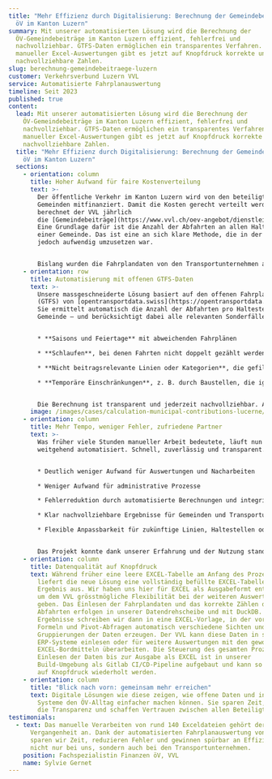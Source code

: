 ```yaml
---
title: "Mehr Effizienz durch Digitalisierung: Berechnung der Gemeindebeiträge im
  öV im Kanton Luzern"
summary: Mit unserer automatisierten Lösung wird die Berechnung der
  ÖV-Gemeindebeiträge im Kanton Luzern effizient, fehlerfrei und
  nachvollziehbar. GTFS-Daten ermöglichen ein transparentes Verfahren. Statt
  manueller Excel-Auswertungen gibt es jetzt auf Knopfdruck korrekte und
  nachvollziehbare Zahlen.
slug: berechnung-gemeindebeitraege-luzern
customer: Verkehrsverbund Luzern VVL
service: Automatisierte Fahrplanauswertung
timeline: Seit 2023
published: true
content:
  lead: Mit unserer automatisierten Lösung wird die Berechnung der
    ÖV-Gemeindebeiträge im Kanton Luzern effizient, fehlerfrei und
    nachvollziehbar. GTFS-Daten ermöglichen ein transparentes Verfahren. Statt
    manueller Excel-Auswertungen gibt es jetzt auf Knopfdruck korrekte und
    nachvollziehbare Zahlen.
  title: "Mehr Effizienz durch Digitalisierung: Berechnung der Gemeindebeiträge im
    öV im Kanton Luzern"
  sections:
    - orientation: column
      title: Hoher Aufwand für faire Kostenverteilung
      text: >-
        Der öffentliche Verkehr im Kanton Luzern wird von den beteiligten
        Gemeinden mitfinanziert. Damit die Kosten gerecht verteilt werden,
        berechnet der VVL jährlich
        die [Gemeindebeiträge](https://www.vvl.ch/oev-angebot/dienstleistungen/finanzierung/gemeindebeitraege).
        Eine Grundlage dafür ist die Anzahl der Abfahrten an allen Haltestellen
        einer Gemeinde. Das ist eine an sich klare Methode, die in der Praxis
        jedoch aufwendig umzusetzen war.


        Bislang wurden die Fahrplandaten von den Transportunternehmen ausgewertet, manuell in eine Vorlage übertragen, dem VVL zugestellt und dort stichprobenartig überprüft. Dieser Prozess bedeutete für die Transportunternehmen und den VVL einen grossen Aufwand und war zugleich fehleranfällig. Der VVL suchte deshalb nach einer Lösung, um den Prozess zu automatisieren und gleichzeitig die Qualität und Nachvollziehbarkeit der Ergebnisse zu erhöhen.
    - orientation: row
      title: Automatisierung mit offenen GTFS-Daten
      text: >-
        Unsere massgeschneiderte Lösung basiert auf den offenen Fahrplandaten
        (GTFS) von [opentransportdata.swiss](https://opentransportdata.swiss/).
        Sie ermittelt automatisch die Anzahl der Abfahrten pro Haltestelle und
        Gemeinde – und berücksichtigt dabei alle relevanten Sonderfälle:


        * **Saisons und Feiertage** mit abweichenden Fahrplänen

        * **Schlaufen**, bei denen Fahrten nicht doppelt gezählt werden dürfen

        * **Nicht beitragsrelevante Linien oder Kategorien**, die gefiltert werden

        * **Temporäre Einschränkungen**, z. B. durch Baustellen, die ignoriert werden


        Die Berechnung ist transparent und jederzeit nachvollziehbar. Auffälligkeiten und Inkonsistenzen werden automatisch erkannt, sodass ein qualitätsgesichertes Ergebnis gewährleistet ist.
      image: /images/cases/calculation-municipal-contributions-lucerne/vvl.png
    - orientation: column
      title: Mehr Tempo, weniger Fehler, zufriedene Partner
      text: >-
        Was früher viele Stunden manueller Arbeit bedeutete, läuft nun
        weitgehend automatisiert. Schnell, zuverlässig und transparent.


        * Deutlich weniger Aufwand für Auswertungen und Nacharbeiten

        * Weniger Aufwand für administrative Prozesse

        * Fehlerreduktion durch automatisierte Berechnungen und integrierte Qualitätssicherung

        * Klar nachvollziehbare Ergebnisse für Gemeinden und Transportunternehmen

        * Flexible Anpassbarkeit für zukünftige Linien, Haltestellen oder Regelungen


        Das Projekt konnte dank unserer Erfahrung und der Nutzung standardisierter Datenformate mit minimalem Aufwand realisiert werden und das zur vollen Zufriedenheit der Kundin.
    - orientation: column
      title: Datenqualität auf Knopfdruck
      text: Während früher eine leere EXCEL-Tabelle am Anfang des Prozesses stand,
        liefert die neue Lösung eine vollständig befüllte EXCEL-Tabelle als
        Ergebnis aus. Wir haben uns hier für EXCEL als Ausgabeformt entschieden,
        um dem VVL grösstmögliche Flexibilität bei der weiteren Auswertung  zu
        geben. Das Einlesen der Fahrplandaten und das korrekte Zählen der
        Abfahrten erfolgen in unserer Datendrehscheibe und mit DuckDB. Die rohen
        Ergebnisse schreiben wir dann in eine EXCEL-Vorlage, in der vorbereitete
        Formeln und Pivot-Abfragen automatisch verschiedene Sichten und
        Gruppierungen der Daten erzeugen. Der VVL kann diese Daten in seine
        ERP-Systeme einlesen oder für weitere Auswertungen mit den gewohnten
        EXCEL-Bordmitteln überarbeiten. Die Steuerung des gesamten Prozesses vom
        Einlesen der Daten bis zur Ausgabe als EXCEL ist in unserer
        Build-Umgebung als Gitlab CI/CD-Pipeline aufgebaut und kann so jederzeit
        auf Knopfdruck wiederholt werden.
    - orientation: column
      title: "Blick nach vorn: gemeinsam mehr erreichen"
      text: Digitale Lösungen wie diese zeigen, wie offene Daten und intelligente
        Systeme den ÖV-Alltag einfacher machen können. Sie sparen Zeit, erhöhen
        die Transparenz und schaffen Vertrauen zwischen allen Beteiligten.
testimonials:
  - text: Das manuelle Verarbeiten von rund 140 Exceldateien gehört der
      Vergangenheit an. Dank der automatisierten Fahrplanauswertung von geOps
      sparen wir Zeit, reduzieren Fehler und gewinnen spürbar an Effizienz –
      nicht nur bei uns, sondern auch bei den Transportunternehmen.
    position: Fachspezialistin Finanzen öV, VVL
    name: Sylvie Gernet
---
```

